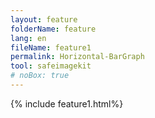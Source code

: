 ```yaml
---
layout: feature
folderName: feature
lang: en
fileName: feature1
permalink: Horizontal-BarGraph
tool: safeimagekit
# noBox: true
---
```


{% include feature1.html%}